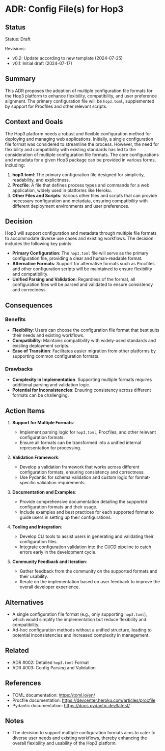 # ADR: Config File(s) for Hop3

## Status

Status: Draft

Revisions:
- v0.2: Update according to new template (2024-07-25)
- v0.1: Initial draft (2024-07-17)

## Summary

This ADR proposes the adoption of multiple configuration file formats for the Hop3 platform to enhance flexibility, compatibility, and user preference alignment. The primary configuration file will be `hop3.toml`, supplemented by support for Procfiles and other relevant scripts.

## Context and Goals

The Hop3 platform needs a robust and flexible configuration method for deploying and managing web applications. Initially, a single configuration file format was considered to streamline the process. However, the need for flexibility and compatibility with existing standards has led to the consideration of multiple configuration file formats. The core configurations and metadata for a given Hop3 package can be provided in various forms, including:

1. **hop3.toml**: The primary configuration file designed for simplicity, readability, and explicitness.
2. **Procfile**: A file that defines process types and commands for a web application, widely used in platforms like Heroku.
3. **Other Files and Scripts**: Various other files and scripts that can provide necessary configuration and metadata, ensuring compatibility with different deployment environments and user preferences.

## Decision

Hop3 will support configuration and metadata through multiple file formats to accommodate diverse use cases and existing workflows. The decision includes the following key points:

- **Primary Configuration**: The `hop3.toml` file will serve as the primary configuration file, providing a clear and human-readable format.
- **Alternative Formats**: Support for alternative formats such as Procfiles and other configuration scripts will be maintained to ensure flexibility and compatibility.
- **Unified Parsing and Validation**: Regardless of the format, all configuration files will be parsed and validated to ensure consistency and correctness.

## Consequences

### Benefits

- **Flexibility**: Users can choose the configuration file format that best suits their needs and existing workflows.
- **Compatibility**: Maintains compatibility with widely-used standards and existing deployment scripts.
- **Ease of Transition**: Facilitates easier migration from other platforms by supporting common configuration formats.

### Drawbacks

- **Complexity in Implementation**: Supporting multiple formats requires additional parsing and validation logic.
- **Potential for Inconsistencies**: Ensuring consistency across different formats can be challenging.

## Action Items

1. **Support for Multiple Formats**:
    - Implement parsing logic for `hop3.toml`, Procfiles, and other relevant configuration formats.
    - Ensure all formats can be transformed into a unified internal representation for processing.

2. **Validation Framework**:
    - Develop a validation framework that works across different configuration formats, ensuring consistency and correctness.
    - Use Pydantic for schema validation and custom logic for format-specific validation requirements.

3. **Documentation and Examples**:
    - Provide comprehensive documentation detailing the supported configuration formats and their usage.
    - Include examples and best practices for each supported format to guide users in setting up their configurations.

4. **Tooling and Integration**:
    - Develop CLI tools to assist users in generating and validating their configuration files.
    - Integrate configuration validation into the CI/CD pipeline to catch errors early in the development cycle.

5. **Community Feedback and Iteration**:
    - Gather feedback from the community on the supported formats and their usability.
    - Iterate on the implementation based on user feedback to improve the overall developer experience.

## Alternatives

- A single configuration file format (e.g., only supporting `hop3.toml`), which would simplify the implementation but reduce flexibility and compatibility.
- Ad-hoc configuration methods without a unified structure, leading to potential inconsistencies and increased complexity in management.

## Related

- ADR #002: Detailed `hop3.toml` Format
- ADR #003: Config Parsing and Validation

## References

- TOML documentation: https://toml.io/en/
- Procfile documentation: https://devcenter.heroku.com/articles/procfile
- Pydantic documentation: https://docs.pydantic.dev/latest/

## Notes

- The decision to support multiple configuration formats aims to cater to diverse user needs and existing workflows, thereby enhancing the overall flexibility and usability of the Hop3 platform.
